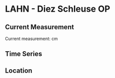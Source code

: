 # LAHN - Diez Schleuse OP

## Current Measurement

Current measurement: <Value topic="rivers/pegel-online/LAHN/Diez Schleuse OP/measurementValue"/> cm

## Time Series

<TimeSeries topic="rivers/pegel-online/LAHN/Diez Schleuse OP/measurementValue" period="week" />

## Location

<WorldMap>
  <Marker lat="50.37620583995647" lon="8.00242751634907" labelTopic="rivers/pegel-online/LAHN/Diez Schleuse OP" />
</WorldMap>
